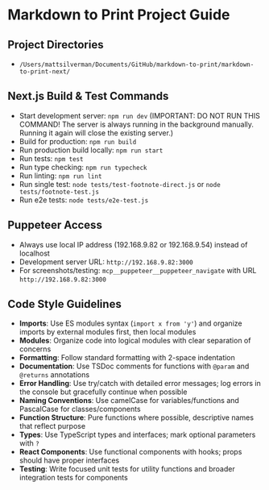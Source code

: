 # Markdown to Print Project Guide

## Project Directories

- `/Users/mattsilverman/Documents/GitHub/markdown-to-print/markdown-to-print-next/`

## Next.js Build & Test Commands

- Start development server: `npm run dev` (IMPORTANT: DO NOT RUN THIS COMMAND! The server is always running in the background manually. Running it again will close the existing server.)
- Build for production: `npm run build`
- Run production build locally: `npm run start`
- Run tests: `npm test`
- Run type checking: `npm run typecheck`
- Run linting: `npm run lint`
- Run single test: `node tests/test-footnote-direct.js` or `node tests/footnote-test.js`
- Run e2e tests: `node tests/e2e-test.js`

## Puppeteer Access

- Always use local IP address (192.168.9.82 or 192.168.9.54) instead of localhost
- Development server URL: `http://192.168.9.82:3000`
- For screenshots/testing: `mcp__puppeteer__puppeteer_navigate` with URL `http://192.168.9.82:3000`

## Code Style Guidelines

- **Imports**: Use ES modules syntax (`import x from 'y'`) and organize imports by external modules first, then local modules
- **Modules**: Organize code into logical modules with clear separation of concerns
- **Formatting**: Follow standard formatting with 2-space indentation
- **Documentation**: Use TSDoc comments for functions with `@param` and `@returns` annotations
- **Error Handling**: Use try/catch with detailed error messages; log errors in the console but gracefully continue when possible
- **Naming Conventions**: Use camelCase for variables/functions and PascalCase for classes/components
- **Function Structure**: Pure functions where possible, descriptive names that reflect purpose
- **Types**: Use TypeScript types and interfaces; mark optional parameters with `?`
- **React Components**: Use functional components with hooks; props should have proper interfaces
- **Testing**: Write focused unit tests for utility functions and broader integration tests for components
